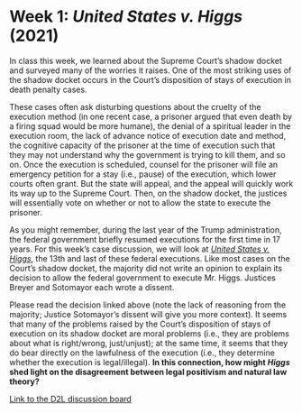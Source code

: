 # Week 1: *United States v. Higgs* (2021)

In class this week, we learned about the Supreme Court’s shadow docket and surveyed many of the worries it raises. One of the most striking uses of the shadow docket occurs in the Court’s disposition of stays of execution in death penalty cases.

These cases often ask disturbing questions about the cruelty of the execution method (in one recent case, a prisoner argued that even death by a firing squad would be more humane), the denial of a spiritual leader in the execution room, the lack of advance notice of execution date and method, the cognitive capacity of the prisoner at the time of execution such that they may not understand why the government is trying to kill them, and so on. Once the execution is scheduled, counsel for the prisoner will file an emergency petition for a stay (i.e., pause) of the execution, which lower courts often grant. But the state will appeal, and the appeal will quickly work its way up to the Supreme Court. Then, on the shadow docket, the justices will essentially vote on whether or not to allow the state to execute the prisoner. 

As you might remember, during the last year of the Trump administration, the federal government briefly resumed executions for the first time in 17 years. For this week’s case discussion, we will look at [*United States v. Higgs*](https://www.supremecourt.gov/opinions/20pdf/20-927_i42k.pdf), the 13th and last of these federal executions. Like most cases on the Court’s shadow docket, the majority did not write an opinion to explain its decision to allow the federal government to execute Mr. Higgs. Justices Breyer and Sotomayor each wrote a dissent.

Please read the decision linked above (note the lack of reasoning from the majority; Justice Sotomayor’s dissent will give you more context). It seems that many of the problems raised by the Court’s disposition of stays of execution on its shadow docket are moral problems (i.e., they are problems about what is right/wrong, just/unjust); at the same time, it seems that they do bear directly on the lawfulness of the execution (i.e., they determine whether the execution is legal/illegal). **In this connection, how might *Higgs* shed light on the disagreement between legal positivism and natural law theory?**

[Link to the D2L discussion board](https://d2l.arizona.edu/d2l/le/1294813/discussions/topics/1141699/View)